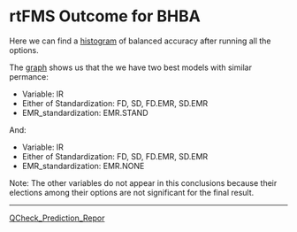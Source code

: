 # rtFMS Outcome for BHBA

Here we can find a [histogram](https://github.com/JFMandujanoR/QCheck_Prediction_Report/blob/master/Hist_Binary_Bal_Acc_GLMNET_BHBA.png) of balanced accuracy after running all the options.

The [graph](https://github.com/JFMandujanoR/QCheck_Prediction_Report/blob/master/Tree_Binary_Bal_Acc_GLMNET_BHBA.png) shows us that the we have two best models with similar permance:

- Variable: IR
- Either of Standardization: FD, SD, FD.EMR, SD.EMR
- EMR_standardization: EMR.STAND

And: 

- Variable: IR
- Either of Standardization: FD, SD, FD.EMR, SD.EMR
- EMR_standardization: EMR.NONE

Note: The other variables do not appear in this conclusions because their elections among their options are not significant for the final result.

_________________________________________________________________________________________________________________________________
[QCheck_Prediction_Repor](https://github.com/JFMandujanoR/QCheck_Prediction_Report)
